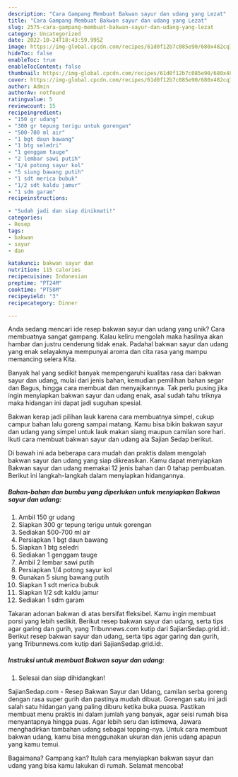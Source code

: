 ```yaml
---
description: "Cara Gampang Membuat Bakwan sayur dan udang yang Lezat"
title: "Cara Gampang Membuat Bakwan sayur dan udang yang Lezat"
slug: 2575-cara-gampang-membuat-bakwan-sayur-dan-udang-yang-lezat
category: Uncategorized
date: 2022-10-24T18:43:59.995Z
image: https://img-global.cpcdn.com/recipes/61d0f12b7c085e90/680x482cq70/bakwan-sayur-dan-udang-foto-resep-utama.jpg
hideToc: false
enableToc: true
enableTocContent: false
thumbnail: https://img-global.cpcdn.com/recipes/61d0f12b7c085e90/680x482cq70/bakwan-sayur-dan-udang-foto-resep-utama.jpg
cover: https://img-global.cpcdn.com/recipes/61d0f12b7c085e90/680x482cq70/bakwan-sayur-dan-udang-foto-resep-utama.jpg
author: Admin
authorAv: notfound
ratingvalue: 5
reviewcount: 15
recipeingredient:
- "150 gr udang"
- "300 gr tepung terigu untuk gorengan"
- "500-700 ml air"
- "1 bgt daun bawang"
- "1 btg seledri"
- "1 genggam tauge"
- "2 lembar sawi putih"
- "1/4 potong sayur kol"
- "5 siung bawang putih"
- "1 sdt merica bubuk"
- "1/2 sdt kaldu jamur"
- "1 sdm garam"
recipeinstructions:

- "Sudah jadi dan siap dinikmati!"
categories:
- Resep
tags:
- bakwan
- sayur
- dan

katakunci: bakwan sayur dan 
nutrition: 115 calories
recipecuisine: Indonesian
preptime: "PT24M"
cooktime: "PT58M"
recipeyield: "3"
recipecategory: Dinner

---
```





Anda sedang mencari ide resep bakwan sayur dan udang yang unik? Cara membuatnya sangat gampang. Kalau keliru mengolah maka hasilnya akan hambar dan justru cenderung tidak enak. Padahal bakwan sayur dan udang yang enak selayaknya mempunyai aroma dan cita rasa yang mampu memancing selera Kita.





Banyak hal yang sedikit banyak mempengaruhi kualitas rasa dari bakwan sayur dan udang, mulai dari jenis bahan, kemudian pemilihan bahan segar dan Bagus, hingga cara membuat dan menyajikannya. Tak perlu pusing jika ingin menyiapkan bakwan sayur dan udang enak,      asal sudah tahu triknya maka hidangan ini dapat jadi suguhan spesial.














Bakwan kerap jadi pilihan lauk karena cara membuatnya simpel, cukup campur bahan lalu goreng sampai matang. Kamu bisa bikin bakwan sayur dan udang yang simpel untuk lauk makan siang maupun camilan sore hari. Ikuti cara membuat bakwan sayur dan udang ala Sajian Sedap berikut.






Di bawah ini ada beberapa cara mudah dan praktis dalam mengolah bakwan sayur dan udang yang siap dikreasikan. Kamu dapat menyiapkan Bakwan sayur dan udang memakai 12 jenis bahan dan 0 tahap pembuatan. Berikut ini langkah-langkah dalam menyiapkan hidangannya.

<!--inarticleads1-->

##### Bahan-bahan dan bumbu yang diperlukan untuk menyiapkan Bakwan sayur dan udang:

1. Ambil 150 gr udang
1. Siapkan 300 gr tepung terigu untuk gorengan
1. Sediakan 500-700 ml air
1. Persiapkan 1 bgt daun bawang
1. Siapkan 1 btg seledri
1. Sediakan 1 genggam tauge
1. Ambil 2 lembar sawi putih
1. Persiapkan 1/4 potong sayur kol
1. Gunakan 5 siung bawang putih
1. Siapkan 1 sdt merica bubuk
1. Siapkan 1/2 sdt kaldu jamur
1. Sediakan 1 sdm garam


Takaran adonan bakwan di atas bersifat fleksibel. Kamu ingin membuat porsi yang lebih sedikit. Berikut resep bakwan sayur dan udang, serta tips agar garing dan gurih, yang Tribunnews.com kutip dari SajianSedap.grid.id:. Berikut resep bakwan sayur dan udang, serta tips agar garing dan gurih, yang Tribunnews.com kutip dari SajianSedap.grid.id:. 

<!--inarticleads2-->

##### Instruksi untuk membuat Bakwan sayur dan udang:


1. Selesai dan siap dihidangkan!

SajianSedap.com - Resep Bakwan Sayur dan Udang, camilan serba goreng dengan rasa super gurih dan pastinya mudah dibuat. Gorengan satu ini jadi salah satu hidangan yang paling diburu ketika buka puasa. Pastikan membuat menu praktis ini dalam jumlah yang banyak, agar seisi rumah bisa menyantapnya hingga puas. Agar lebih seru dan istimewa, Jawara menghadirkan tambahan udang sebagai topping-nya. Untuk cara membuat bakwan udang, kamu bisa menggunakan ukuran dan jenis udang apapun yang kamu temui. 

Bagaimana? Gampang kan? Itulah cara menyiapkan bakwan sayur dan udang yang bisa kamu lakukan di rumah. Selamat mencoba!
